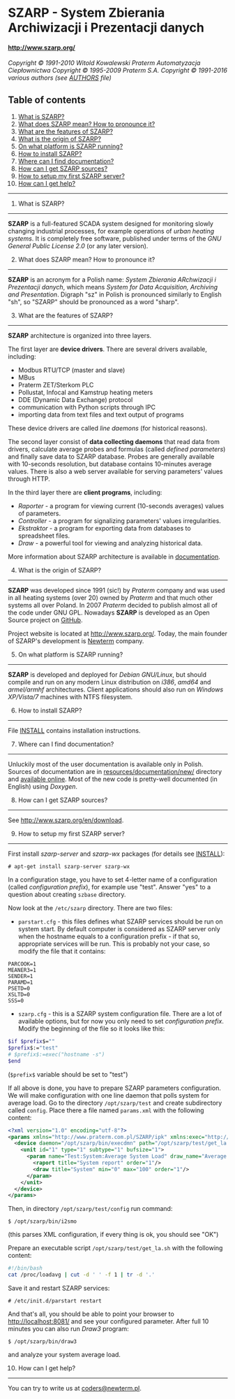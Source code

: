 SZARP - System Zbierania Archiwizacji i Prezentacji danych
==========================================================

#### http://www.szarp.org/ ####

*Copyright © 1991-2010 Witold Kowalewski Praterm Automatyzacja Ciepłownictwa*
*Copyright © 1995-2009 Praterm S.A.*
*Copyright © 1991-2016 various authors (see [AUTHORS](AUTHORS) file)*

Table of contents
-----------------

1.  [What is SZARP?](#1-what-is-szarp)
2.  [What does SZARP mean? How to pronounce it?](#2-what-does-szarp-mean-how-to-pronounce-it)
3.  [What are the features of SZARP?](#3-what-are-the-features-of-szarp)
4.  [What is the origin of SZARP?](#4-what-is-the-origin-of-szarp)
5.  [On what platform is SZARP running?](#5-on-what-platform-is-szarp-running)
6.  [How to install SZARP?](#6-how-to-install-szarp)
7.  [Where can I find documentation?](#7-where-can-i-find-documentation)
8.  [How can I get SZARP sources?](#8-how-can-i-get-szarp-sources)
9.  [How to setup my first SZARP server?](#9-how-to-setup-my-first-szarp-server)
10. [How can I get help?](#10-how-can-i-get-help)

* * *


1. What is SZARP?
-----------------

**SZARP** is a full-featured SCADA system designed for monitoring slowly
changing industrial processes, for example operations of *urban heating
systems*.  It is completely free software, published under terms of the *GNU
General Public License 2.0* (or any later version).


2. What does SZARP mean? How to pronounce it?
---------------------------------------------

**SZARP** is an acronym for a Polish name: *System Zbierania ARchwizacji i
Prezentacji danych*, which means *System for Data Acquisition, Archiving and
Presentation*. Digraph "sz" in Polish is pronounced similarly to English "sh",
so "SZARP" should be pronounced as a word "sharp".


3. What are the features of SZARP?
----------------------------------

**SZARP** architecture is organized into three layers.

The first layer are **device drivers**. There are several drivers available,
including:

* Modbus RTU/TCP (master and slave)
* MBus
* Praterm ZET/Sterkom PLC
* Pollustat, Infocal and Kamstrup heating meters
* DDE (Dynamic Data Exchange) protocol
* communication with Python scripts through IPC
* importing data from text files and text output of programs

These device drivers are called *line daemons* (for historical reasons).

The second layer consist of **data collecting daemons** that read data from
drivers, calculate average probes and formulas (called *defined parameters*)
and finally save data to SZARP database. Probes are generally available with
10-seconds resolution, but database contains 10-minutes average values. There
is also a web server available for serving parameters' values through HTTP.

In the third layer there are **client programs**, including:

* *Raporter* - a program for viewing current (10-seconds averages) values of
  parameters.
* *Controller* - a program for signalizing parameters' values irregularities.
* *Ekstraktor* - a program for exporting data from databases to spreadsheet
  files.
* *Draw* - a powerful tool for viewing and analyzing historical data.

More information about SZARP architecture is available in
[documentation](#7-where-can-i-find-documentation).


4. What is the origin of SZARP?
-------------------------------

**SZARP** was developed since 1991 (sic!) by *Praterm* company and was used in
all heating systems (over 20) owned by *Praterm* and that much other systems
all over Poland. In 2007 *Praterm* decided to publish almost all of the code
under GNU GPL. Nowadays **SZARP** is developed as an Open Source project on
[GitHub](http://github.com/).

Project website is located at http://www.szarp.org/. Today, the main founder of
SZARP's development is [Newterm](http://newterm.pl/) company.


5. On what platform is SZARP running?
-------------------------------------

**SZARP** is developed and deployed for *Debian GNU/Linux*, but should compile
and run on any modern Linux distribution on *i386*, *amd64* and *armel/armhf*
architectures. Client applications should also run on *Windows XP/Vista/7*
machines with NTFS filesystem.


6. How to install SZARP?
------------------------

File [INSTALL](INSTALL) contains installation instructions.


7. Where can I find documentation?
----------------------

Unluckily most of the user documentation is available only in Polish.  Sources
of documentation are in
[resources/documentation/new/](resources/documentation/new/)
directory and [available online](http://szarp.org/en/docs). Most of the new code
is pretty-well documented (in English) using *Doxygen*.


8. How can I get SZARP sources?
-------------------------------

See http://www.szarp.org/en/download.


9. How to setup my first SZARP server?
---------------------------------------

First install *szarp-server* and *szarp-wx* packages (for details see
[INSTALL](INSTALL)):

```
# apt-get install szarp-server szarp-wx
```

In a configuration stage, you have to set 4-letter name of a configuration
(called *configuration prefix*), for example use "test". Answer "yes" to a
question about creating `szbase` directory.

Now look at the `/etc/szarp` directory. There are two files:

 * `parstart.cfg` - this files defines what SZARP services should be run on
   system start. By default computer is considered as SZARP server only when
   the hostname equals to a configuration prefix - if that so, appropriate
   services will be run. This is probably not your case, so modify the file
   that it contains:
```
PARCOOK=1
MEANER3=1
SENDER=1
PARAMD=1
PSETD=0
XSLTD=0
SSS=0
```
 * `szarp.cfg` - this is a SZARP system configuration file. There are a lot of
   available options, but for now you only need to set *configuration prefix*.
   Modify the beginning of the file so it looks like this:
```bash
$if $prefix$=""
$prefix$:="test"
# $prefix$:=exec("hostname -s")
$end
```
(`$prefix$` variable should be set to "test")

If all above is done, you have to prepare SZARP parameters configuration. We
will make configuration with one line daemon that polls system for average
load. Go to the directory `/opt/szarp/test` and create subdirectory called
`config`. Place there a file named `params.xml` with the following content:
```xml
<?xml version="1.0" encoding="utf-8"?>
<params xmlns="http://www.praterm.com.pl/SZARP/ipk" xmlns:exec="http://www.praterm.com.pl/SZARP/ipk-extra" version="1.0" read_freq="10" send_freq="10" title="Test configuration">
  <device daemon="/opt/szarp/bin/execdmn" path="/opt/szarp/test/get_la.sh" exec:frequency="10">
    <unit id="1" type="1" subtype="1" bufsize="1">
      <param name="Test:System:Average System Load" draw_name="Average Load" short_name="lavg" unit="-" prec="2" base_ind="auto">
        <raport title="System report" order="1"/>
        <draw title="System" min="0" max="100" order="1"/>
      </param>
    </unit>
  </device>
</params>
```
Then, in directory `/opt/szarp/test/config` run command:
```
$ /opt/szarp/bin/i2smo
```
(this parses XML configuration, if every thing is ok, you should see "OK")

Prepare an executable script `/opt/szarp/test/get_la.sh` with the following
content:
```bash
#!/bin/bash
cat /proc/loadavg | cut -d ' ' -f 1 | tr -d '.'
```
Save it and restart SZARP services:
```
# /etc/init.d/parstart restart
```

And that's all, you should be able to point your browser to
[http://localhost:8081/](http://localhost:8081) and see your configured
parameter. After full 10 minutes you can also run *Draw3* program:
```
$ /opt/szarp/bin/draw3
```
and analyze your system average load.


10. How can I get help?
--------------------

You can try to write us at <coders@newterm.pl>.

